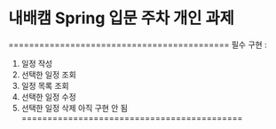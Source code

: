 # 내배캠 Spring 입문 주차 개인 과제
===========================================
 필수 구현 :
 1. 일정 작성
 2. 선택한 일정 조회
 3. 일정 목록 조회
 4. 선택한 일정 수정
 5. 선택한 일정 삭제
아직 구현 안 됨
===========================================
